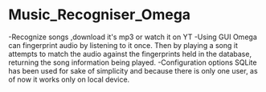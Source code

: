 # Music_Recogniser_Omega
-Recognize songs ,download it's mp3 or watch it on YT
-Using GUI Omega can fingerprint audio by listening to it once. Then by playing a song it attempts to match the audio against the fingerprints held in the database, returning the song information being played.
-Configuration options SQLite has been used for sake of simplicity and because there is only one user, as of now it works only on local device.
